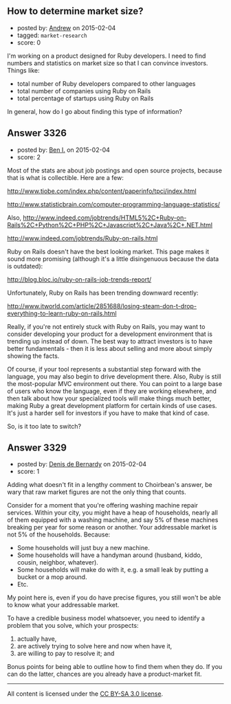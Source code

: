 ## How to determine market size?

- posted by: [Andrew](https://stackexchange.com/users/20341/andrew) on 2015-02-04
- tagged: `market-research`
- score: 0

<p>I'm working on a product designed for Ruby developers. I need to find numbers and statistics on market size so that I can convince investors. Things like:</p>

<ul>
<li>total number of Ruby developers compared to other languages</li>
<li>total number of companies using Ruby on Rails</li>
<li>total percentage of startups using Ruby on Rails</li>
</ul>

<p>In general, how do I go about finding this type of information?</p>



## Answer 3326

- posted by: [Ben I.](https://stackexchange.com/users/5187045/ben-i) on 2015-02-04
- score: 2

<p>Most of the stats are about job postings and open source projects, because that is what is collectible.  Here are a few:</p>

<p><a href="http://www.tiobe.com/index.php/content/paperinfo/tpci/index.html" rel="nofollow">http://www.tiobe.com/index.php/content/paperinfo/tpci/index.html</a></p>

<p><a href="http://www.statisticbrain.com/computer-programming-language-statistics/" rel="nofollow">http://www.statisticbrain.com/computer-programming-language-statistics/</a></p>

<p>Also, <a href="http://www.indeed.com/jobtrends/HTML5%2C+Ruby-on-Rails%2C+Python%2C+PHP%2C+Javascript%2C+Java%2C+.NET.html" rel="nofollow">http://www.indeed.com/jobtrends/HTML5%2C+Ruby-on-Rails%2C+Python%2C+PHP%2C+Javascript%2C+Java%2C+.NET.html</a></p>

<p><a href="http://www.indeed.com/jobtrends/Ruby-on-rails.html" rel="nofollow">http://www.indeed.com/jobtrends/Ruby-on-rails.html</a></p>

<p>Ruby on Rails doesn't have the best looking market.  This page makes it sound more promising (although it's a little disingenuous because the data is outdated):</p>

<p><a href="http://blog.bloc.io/ruby-on-rails-job-trends-report/" rel="nofollow">http://blog.bloc.io/ruby-on-rails-job-trends-report/</a></p>

<p>Unfortunately, Ruby on Rails has been trending downward recently:</p>

<p><a href="http://www.itworld.com/article/2851688/losing-steam-don-t-drop-everything-to-learn-ruby-on-rails.html" rel="nofollow">http://www.itworld.com/article/2851688/losing-steam-don-t-drop-everything-to-learn-ruby-on-rails.html</a></p>

<p>Really, if you're not entirely stuck with Ruby on Rails, you may want to consider developing your product for a development environment that is trending up instead of down.  The best way to attract investors is to have better fundamentals - then it is less about selling and more about simply showing the facts.</p>

<p>Of course, if your tool represents a substantial step forward with the language, you may also begin to drive development there.  Also, Ruby is still the most-popular MVC environment out there.  You can point to a large base of users who know the language, even if they are working elsewhere, and then talk about how your specialized tools will make things much better, making Ruby a great development platform for certain kinds of use cases.  It's just a harder sell for investors if you have to make that kind of case.</p>

<p>So, is it too late to switch?</p>



## Answer 3329

- posted by: [Denis de Bernardy](https://stackexchange.com/users/182468/denis-de-bernardy) on 2015-02-04
- score: 1

<p>Adding what doesn't fit in a lengthy comment to Choirbean's answer, be wary that raw market figures are not the only thing that counts.</p>

<p>Consider for a moment that you're offering washing machine repair services. Within your city, you might have a heap of households, nearly all of them equipped with a washing machine, and say 5% of these machines breaking per year for some reason or another. Your addressable market is not 5% of the households. Because:</p>

<ul>
<li>Some households will just buy a new machine.</li>
<li>Some households will have a handyman around (husband, kiddo, cousin, neighbor, whatever).</li>
<li>Some households will make do with it, e.g. a small leak by putting a bucket or a mop around.</li>
<li>Etc.</li>
</ul>

<p>My point here is, even if you do have precise figures, you still won't be able to know what your addressable market.</p>

<p>To have a credible business model whatsoever, you need to identify a problem that you solve, which your prospects:</p>

<ol>
<li>actually have,</li>
<li>are actively trying to solve here and now when have it,</li>
<li>are willing to pay to resolve it; and</li>
</ol>

<p>Bonus points for being able to outline how to find them when they do. If you can do the latter, chances are you already have a product-market fit.</p>




---

All content is licensed under the [CC BY-SA 3.0 license](https://creativecommons.org/licenses/by-sa/3.0/).
